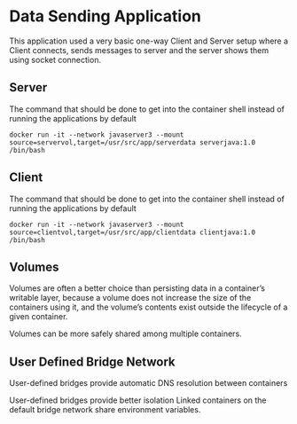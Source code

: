 # Data Sending Application
This application used a very basic one-way Client and Server setup where a Client connects, sends messages to server and the server shows them using socket connection.

## Server

The command that should be done to get into the container shell instead of running the applications by default 
```
docker run -it --network javaserver3 --mount source=servervol,target=/usr/src/app/serverdata serverjava:1.0 /bin/bash
```
## Client

The command that should be done to get into the container shell instead of running the applications by default 
```
docker run -it --network javaserver3 --mount source=clientvol,target=/usr/src/app/clientdata clientjava:1.0 /bin/bash
```
## Volumes
Volumes are often a better choice than persisting data in a container’s writable layer, because a volume does not increase the size of the containers using it, and the volume’s contents exist outside the lifecycle of a given container.

Volumes can be more safely shared among multiple containers.

## User Defined Bridge Network
User-defined bridges provide automatic DNS resolution between containers

User-defined bridges provide better isolation
Linked containers on the default bridge network share environment variables.